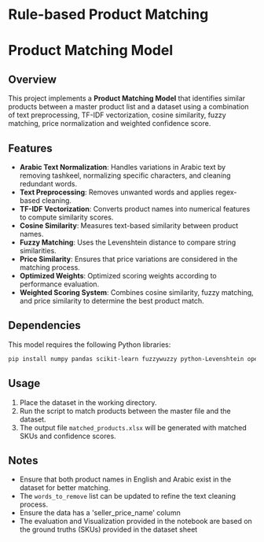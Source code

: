 # Rule-based Product Matching
 # Product Matching Model

## Overview
This project implements a **Product Matching Model** that identifies similar products between a master product list and a dataset using a combination of text preprocessing, TF-IDF vectorization, cosine similarity, fuzzy matching, price normalization and weighted confidence score.

## Features
- **Arabic Text Normalization**: Handles variations in Arabic text by removing tashkeel, normalizing specific characters, and cleaning redundant words.
- **Text Preprocessing**: Removes unwanted words and applies regex-based cleaning.
- **TF-IDF Vectorization**: Converts product names into numerical features to compute similarity scores.
- **Cosine Similarity**: Measures text-based similarity between product names.
- **Fuzzy Matching**: Uses the Levenshtein distance to compare string similarities.
- **Price Similarity**: Ensures that price variations are considered in the matching process.
- **Optimized Weights**: Optimized scoring weights according to performance evaluation.
- **Weighted Scoring System**: Combines cosine similarity, fuzzy matching, and price similarity to determine the best product match.

## Dependencies
This model requires the following Python libraries:
```bash
pip install numpy pandas scikit-learn fuzzywuzzy python-Levenshtein openpyxl
```

## Usage
1. Place the dataset in the working directory.
2. Run the script to match products between the master file and the dataset.
3. The output file `matched_products.xlsx` will be generated with matched SKUs and confidence scores.


## Notes
- Ensure that both product names in English and Arabic exist in the dataset for better matching.
- The `words_to_remove` list can be updated to refine the text cleaning process.
- Ensure the data has a 'seller_price_name' column 
- The evaluation and Visualization provided in the notebook are based on the ground truths (SKUs) provided in the dataset sheet



